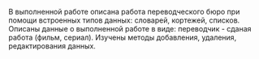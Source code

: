 В выполненной работе описана работа переводческого бюро при помощи встроенных типов данных: словарей, кортежей, списков.
Описаны данные о выполненной работе в виде: переводчик - сданая работа (фильм, сериал).
Изучены методы добавления, удаления, редактирования данных.
